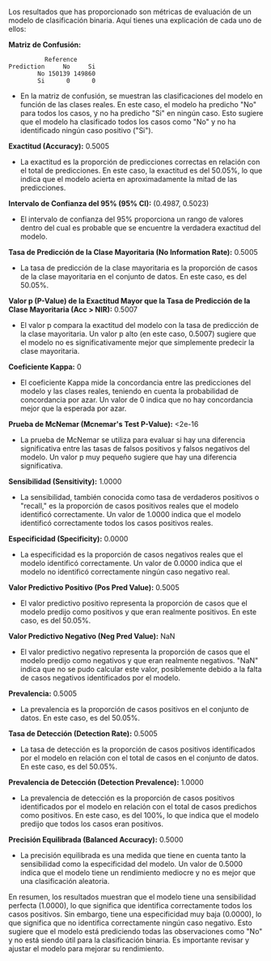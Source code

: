 Los resultados que has proporcionado son métricas de evaluación de un modelo de clasificación binaria. Aquí tienes una explicación de cada uno de ellos:

**Matriz de Confusión:**
```
          Reference
Prediction     No     Si
        No 150139 149860
        Si      0      0
```
- En la matriz de confusión, se muestran las clasificaciones del modelo en función de las clases reales. En este caso, el modelo ha predicho "No" para todos los casos, y no ha predicho "Si" en ningún caso. Esto sugiere que el modelo ha clasificado todos los casos como "No" y no ha identificado ningún caso positivo ("Si").

**Exactitud (Accuracy):** 0.5005
- La exactitud es la proporción de predicciones correctas en relación con el total de predicciones. En este caso, la exactitud es del 50.05%, lo que indica que el modelo acierta en aproximadamente la mitad de las predicciones.

**Intervalo de Confianza del 95% (95% CI):** (0.4987, 0.5023)
- El intervalo de confianza del 95% proporciona un rango de valores dentro del cual es probable que se encuentre la verdadera exactitud del modelo.

**Tasa de Predicción de la Clase Mayoritaria (No Information Rate):** 0.5005
- La tasa de predicción de la clase mayoritaria es la proporción de casos de la clase mayoritaria en el conjunto de datos. En este caso, es del 50.05%.

**Valor p (P-Value) de la Exactitud Mayor que la Tasa de Predicción de la Clase Mayoritaria (Acc > NIR):** 0.5007
- El valor p compara la exactitud del modelo con la tasa de predicción de la clase mayoritaria. Un valor p alto (en este caso, 0.5007) sugiere que el modelo no es significativamente mejor que simplemente predecir la clase mayoritaria.

**Coeficiente Kappa:** 0
- El coeficiente Kappa mide la concordancia entre las predicciones del modelo y las clases reales, teniendo en cuenta la probabilidad de concordancia por azar. Un valor de 0 indica que no hay concordancia mejor que la esperada por azar.

**Prueba de McNemar (Mcnemar's Test P-Value):** <2e-16
- La prueba de McNemar se utiliza para evaluar si hay una diferencia significativa entre las tasas de falsos positivos y falsos negativos del modelo. Un valor p muy pequeño sugiere que hay una diferencia significativa.

**Sensibilidad (Sensitivity):** 1.0000
- La sensibilidad, también conocida como tasa de verdaderos positivos o "recall," es la proporción de casos positivos reales que el modelo identificó correctamente. Un valor de 1.0000 indica que el modelo identificó correctamente todos los casos positivos reales.

**Especificidad (Specificity):** 0.0000
- La especificidad es la proporción de casos negativos reales que el modelo identificó correctamente. Un valor de 0.0000 indica que el modelo no identificó correctamente ningún caso negativo real.

**Valor Predictivo Positivo (Pos Pred Value):** 0.5005
- El valor predictivo positivo representa la proporción de casos que el modelo predijo como positivos y que eran realmente positivos. En este caso, es del 50.05%.

**Valor Predictivo Negativo (Neg Pred Value):** NaN
- El valor predictivo negativo representa la proporción de casos que el modelo predijo como negativos y que eran realmente negativos. "NaN" indica que no se pudo calcular este valor, posiblemente debido a la falta de casos negativos identificados por el modelo.

**Prevalencia:** 0.5005
- La prevalencia es la proporción de casos positivos en el conjunto de datos. En este caso, es del 50.05%.

**Tasa de Detección (Detection Rate):** 0.5005
- La tasa de detección es la proporción de casos positivos identificados por el modelo en relación con el total de casos en el conjunto de datos. En este caso, es del 50.05%.

**Prevalencia de Detección (Detection Prevalence):** 1.0000
- La prevalencia de detección es la proporción de casos positivos identificados por el modelo en relación con el total de casos predichos como positivos. En este caso, es del 100%, lo que indica que el modelo predijo que todos los casos eran positivos.

**Precisión Equilibrada (Balanced Accuracy):** 0.5000
- La precisión equilibrada es una medida que tiene en cuenta tanto la sensibilidad como la especificidad del modelo. Un valor de 0.5000 indica que el modelo tiene un rendimiento mediocre y no es mejor que una clasificación aleatoria.

En resumen, los resultados muestran que el modelo tiene una sensibilidad perfecta (1.0000), lo que significa que identifica correctamente todos los casos positivos. Sin embargo, tiene una especificidad muy baja (0.0000), lo que significa que no identifica correctamente ningún caso negativo. Esto sugiere que el modelo está prediciendo todas las observaciones como "No" y no está siendo útil para la clasificación binaria. Es importante revisar y ajustar el modelo para mejorar su rendimiento.